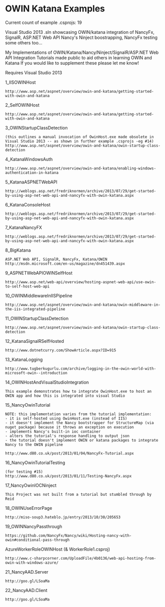OWIN Katana Examples
==================

Current count of example .csprojs: 19

Visual Studio 2013 .sln showcasing OWIN/katana integration of NancyFx, SignalR, ASP.NET Web API Nancy's Ninject boostrapping, NancyFx testing
some others too...

My Implementations of OWIN/Katana/Nancy/Ninject/SignalR/ASP.NET Web API Integration Tutorials made public to aid others in learning OWIN and Katana
If you would like to supplement these please let me know! 

Requires Visual Studio 2013

1_IISOWINHost

	http://www.asp.net/aspnet/overview/owin-and-katana/getting-started-with-owin-and-katana
	
2_SelfOWINHost

	http://www.asp.net/aspnet/overview/owin-and-katana/getting-started-with-owin-and-katana

3_OWINStartupClassDetection

	(this outlines a manual invocation of OwinHost.exe made obsolete in Visual Studio 2013 -- as shown in further example .csprojs -eg #14)
	http://www.asp.net/aspnet/overview/owin-and-katana/owin-startup-class-detection

4_KatanaWindowsAuth

	http://www.asp.net/aspnet/overview/owin-and-katana/enabling-windows-authentication-in-katana

5_KatanaASPNETWebAPI

	http://weblogs.asp.net/fredriknormen/archive/2013/07/29/get-started-by-using-asp-net-web-api-and-nancyfx-with-owin-katana.aspx

6_KatanaConsoleHost

	http://weblogs.asp.net/fredriknormen/archive/2013/07/29/get-started-by-using-asp-net-web-api-and-nancyfx-with-owin-katana.aspx

7_KatanaNancyFX

	http://weblogs.asp.net/fredriknormen/archive/2013/07/29/get-started-by-using-asp-net-web-api-and-nancyfx-with-owin-katana.aspx

8_BigKatana

	ASP.NET Web API, SignalR, NancyFx, Katana/OWIN
	http://msdn.microsoft.com/en-us/magazine/dn451439.aspx

9_ASPNETWebAPIOWINSelfHost

	http://www.asp.net/web-api/overview/hosting-aspnet-web-api/use-owin-to-self-host-web-api

10_OWINMiddlewareInIISPipeline

	http://www.asp.net/aspnet/overview/owin-and-katana/owin-middleware-in-the-iis-integrated-pipeline

11_OWINStartupClassDetection

	http://www.asp.net/aspnet/overview/owin-and-katana/owin-startup-class-detection
	
12_KatanaSignalRSelfHosted

	http://www.dotnetcurry.com/ShowArticle.aspx?ID=915

13_KatanaLogging

	http://www.tugberkugurlu.com/archive/logging-in-the-owin-world-with-microsoft-owin--introduction

14_OWINHostAndVisualStudioIntegration

	This example demonstrates how to integrate OwinHost.exe to host an OWIN app and how this is integrated into visual Studio

15_NancyOwinTutorial

	NOTE: this implementation varies from the tutorial implementation:
	- it is self-hosted using OwinHost.exe (instead of IIS)
	- it doesn't implement the Nancy bootstrapper for StructureMap (via nuget package) because it throws an exception on execution
	- implements Nancy's built-in ioc container
	- alters the tutorial's response handling to output json
	- the tutorial doesn't implement OWIN or katana packages to integrate Nancy to the OWIN pipeline

	http://www.d80.co.uk/post/2013/01/04/NancyFx-Tutorial.aspx

16_NancyOwinTutorialTesting

	(for testing #15)
	http://www.d80.co.uk/post/2013/01/11/Testing-NancyFx.aspx

17_NancyOwinIOCNinject

	This Project was not built from a tutorial but stumbled through by Reid

18_OWINUseErrorPage

	http://miso-soup3.hateblo.jp/entry/2013/10/30/205653
	
19_OWINNancyPassthrough

	https://github.com/NancyFx/Nancy/wiki/Hosting-nancy-with-owin#conditional-pass-through

AzureWorkerRoleOWINHost (& WorkerRole1.csproj)

	http://www.c-sharpcorner.com/UploadFile/4b0136/web-api-hosting-from-owin-with-windows-azure/

21_NancyAAD.Server

	http://goo.gl/LSoaMa

22_NancyAAD.Client

	http://goo.gl/LSoaMa